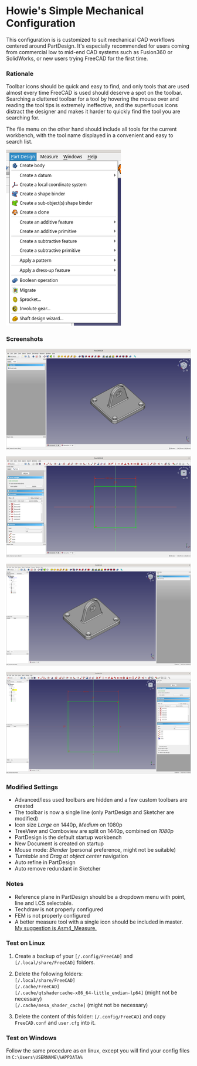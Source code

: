 # Howie's Simple Mechanical Configuration
This configuration is is customized to suit mechanical CAD workflows centered around PartDesign. It's especially recommended for users coming from commercial low to mid-end CAD systems such as Fusion360 or SolidWorks, or new users trying FreeCAD for the first time.

### Rationale
Toolbar icons should be quick and easy to find, and only tools that are used almost every time FreeCAD is used should deserve a spot on the toolbar. Searching a cluttered toolbar for a tool by hovering the mouse over and reading the tool tips is extremely ineffective, and the superfluous icons distract the designer and makes it harder to quickly find the tool you are searching for.

The file menu on the other hand should include all tools for the current workbench, with the tool name displayed in a convenient and easy to search list.  

![*Finding tools is quick and easy using the often forgotten file menu*](screenshots/file_menu.png)  

### Screenshots
![*PartDesign on 1080p monitor*](screenshots/1080p_partdesign.png)  

![*Sketcher on 1080p monitor*](screenshots/1080p_sketcher.png)  

![*PartDesign on 1440p monitor*](screenshots/1440p_partdesign.png)  

![*Sketcher on 1440p monitor*](screenshots/1440p_sketcher.png)  

### Modified Settings
- Advanced/less used toolbars are hidden and a few custom toolbars are created
- The toolbar is now a single line (only PartDesign and Sketcher are modified)
- Icon size *Large* on 1440p, *Medium* on 1080p
- TreeView and Comboview are split on 1440p, combined on *1080p*
- PartDesign is the default startup workbench
- New Document is created on startup
- Mouse mode: *Blender* (personal preference, might not be suitable)
- *Turntable* and *Drag at object center* navigation
- Auto refine in PartDesign
- Auto remove redundant in Sketcher

### Notes
- Reference plane in PartDesign should be a dropdown menu with point, line and LCS selectable.
- Techdraw is not properly configured
- FEM is not properly configured
- A better measure tool with a single icon should be included in master. [My suggestion is Asm4_Measure.](https://forum.freecadweb.org/viewtopic.php?f=8&t=68243)

### Test on Linux
1. Create a backup of your
`[/.config/FreeCAD]` and `[/.local/share/FreeCAD]` folders.

2. Delete the following folders:  
`[/.local/share/FreeCAD]`  
`[/.cache/FreeCAD]`  
`[/.cache/qtshadercache-x86_64-little_endian-lp64]` (might not be necessary)  
`[/.cache/mesa_shader_cache]` (might not be necessary)  

3. Delete the content of this folder: `[/.config/FreeCAD]` and copy `FreeCAD.conf` and `user.cfg` into it.

### Test on Windows
Follow the same procedure as on linux, except you will find your config files in `C:\Users\USERNAME\%APPDATA%`
